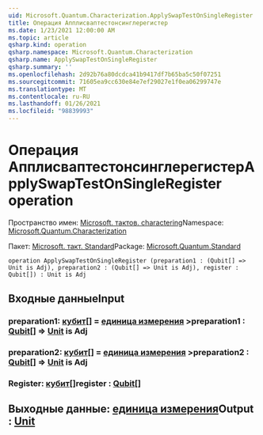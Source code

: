 ```yaml
---
uid: Microsoft.Quantum.Characterization.ApplySwapTestOnSingleRegister
title: Операция Апплисваптестонсинглерегистер
ms.date: 1/23/2021 12:00:00 AM
ms.topic: article
qsharp.kind: operation
qsharp.namespace: Microsoft.Quantum.Characterization
qsharp.name: ApplySwapTestOnSingleRegister
qsharp.summary: ''
ms.openlocfilehash: 2d92b76a80dcdca41b9417df7b65ba5c50f07251
ms.sourcegitcommit: 71605ea9cc630e84e7ef29027e1f0ea06299747e
ms.translationtype: MT
ms.contentlocale: ru-RU
ms.lasthandoff: 01/26/2021
ms.locfileid: "98839993"
---
```

# <a name="applyswaptestonsingleregister-operation"></a><span data-ttu-id="e8330-102">Операция Апплисваптестонсинглерегистер</span><span class="sxs-lookup"><span data-stu-id="e8330-102">ApplySwapTestOnSingleRegister operation</span></span>

<span data-ttu-id="e8330-103">Пространство имен: [Microsoft. тактов. charactering](xref:Microsoft.Quantum.Characterization)</span><span class="sxs-lookup"><span data-stu-id="e8330-103">Namespace: [Microsoft.Quantum.Characterization](xref:Microsoft.Quantum.Characterization)</span></span>

<span data-ttu-id="e8330-104">Пакет: [Microsoft. такт. Standard](https://nuget.org/packages/Microsoft.Quantum.Standard)</span><span class="sxs-lookup"><span data-stu-id="e8330-104">Package: [Microsoft.Quantum.Standard](https://nuget.org/packages/Microsoft.Quantum.Standard)</span></span>




```qsharp
operation ApplySwapTestOnSingleRegister (preparation1 : (Qubit[] => Unit is Adj), preparation2 : (Qubit[] => Unit is Adj), register : Qubit[]) : Unit is Adj
```


## <a name="input"></a><span data-ttu-id="e8330-105">Входные данные</span><span class="sxs-lookup"><span data-stu-id="e8330-105">Input</span></span>

### <a name="preparation1--qubit--unit--is-adj"></a><span data-ttu-id="e8330-106">preparation1: [кубит](xref:microsoft.quantum.lang-ref.qubit)[] = [единица измерения](xref:microsoft.quantum.lang-ref.unit) ></span><span class="sxs-lookup"><span data-stu-id="e8330-106">preparation1 : [Qubit](xref:microsoft.quantum.lang-ref.qubit)[] => [Unit](xref:microsoft.quantum.lang-ref.unit)  is Adj</span></span>




### <a name="preparation2--qubit--unit--is-adj"></a><span data-ttu-id="e8330-107">preparation2: [кубит](xref:microsoft.quantum.lang-ref.qubit)[] = [единица измерения](xref:microsoft.quantum.lang-ref.unit) ></span><span class="sxs-lookup"><span data-stu-id="e8330-107">preparation2 : [Qubit](xref:microsoft.quantum.lang-ref.qubit)[] => [Unit](xref:microsoft.quantum.lang-ref.unit)  is Adj</span></span>




### <a name="register--qubit"></a><span data-ttu-id="e8330-108">Register: [кубит](xref:microsoft.quantum.lang-ref.qubit)[]</span><span class="sxs-lookup"><span data-stu-id="e8330-108">register : [Qubit](xref:microsoft.quantum.lang-ref.qubit)[]</span></span>





## <a name="output--unit"></a><span data-ttu-id="e8330-109">Выходные данные: [единица измерения](xref:microsoft.quantum.lang-ref.unit)</span><span class="sxs-lookup"><span data-stu-id="e8330-109">Output : [Unit](xref:microsoft.quantum.lang-ref.unit)</span></span>

